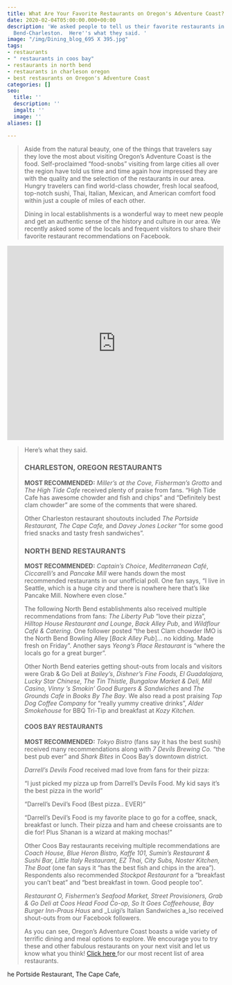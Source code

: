 ```yaml
---
title: What Are Your Favorite Restaurants on Oregon's Adventure Coast?
date: 2020-02-04T05:00:00.000+00:00
description: 'We asked people to tell us their favorite restaurants in Coos Bay-North
  Bend-Charleston.  Here''s what they said. '
image: "/img/Dining_blog_695 X 395.jpg"
tags:
- restaurants
- " restaurants in coos bay"
- restaurants in north bend
- restaurants in charleson oregon
- best restaurants on Oregon's Adventure Coast
categories: []
seo:
  title: ''
  description: ''
  imgalt: ''
  image: ''
aliases: []

---
```

> Aside from the natural beauty, one of the things that travelers say they love the most about visiting Oregon’s Adventure Coast is the food. Self-proclaimed “food-snobs” visiting from large cities all over the region have told us time and time again how impressed they are with the quality and the selection of the restaurants in our area. Hungry travelers can find world-class chowder, fresh local seafood, top-notch sushi, Thai, Italian, Mexican, and American comfort food within just a couple of miles of each other.
>
> Dining in local establishments is a wonderful way to meet new people and get an authentic sense of the history and culture in our area. We recently asked some of the locals and frequent visitors to share their favorite restaurant recommendations on Facebook.

<iframe src="https://www.facebook.com/plugins/post.php?href=https%3A%2F%2Fwww.facebook.com%2FOregonsAdventureCoast%2Fposts%2F10157893649951692%3A0&width=500" width="500" height="449" style="border:none;overflow:hidden" scrolling="no" frameborder="0" allowTransparency="true" allow="encrypted-media"></iframe>

> Here’s what they said.
>
> ### CHARLESTON, OREGON RESTAURANTS
>
> **MOST RECOMMENDED:** _Miller’s at the Cove, Fisherman’s Grotto_ and _The High Tide Cafe_ received plenty of praise from fans. “High Tide Cafe has awesome chowder and fish and chips” and “Definitely best clam chowder” are some of the comments that were shared.
>
> Other Charleston restaurant shoutouts included _The Portside Restaurant, The Cape Cafe,_ and _Davey Jones Locker_  “for some good fried snacks and tasty fresh sandwiches”.
>
> ### NORTH BEND RESTAURANTS
>
> **MOST RECOMMENDED:** _Captain’s Choice_, _Mediterranean Café_, _Ciccarelli’s_ and _Pancake Mill_ were hands down the most recommended restaurants in our unofficial poll. One fan says, “I live in Seattle, which is a huge city and there is nowhere here that’s like Pancake Mill. Nowhere even close.”
>
> The following North Bend establishments also received multiple recommendations from fans: _The Liberty Pub_ “love their pizza”, _Hilltop House Restaurant and Lounge_, _Back Alley Pub_, and _Wildflour Café & Catering_. One follower posted “the best Clam chowder IMO is the North Bend Bowling Alley \[_Back Alley Pub_\]… no kidding. Made fresh on Friday”. Another says _Yeong’s Place Restaurant_ is “where the locals go for a great burger”.
>
> Other North Bend eateries getting shout-outs from locals and visitors were Grab & Go Deli at _Bailey’s_, _Dishner’s Fine Foods, El Guadalajara, Lucky Star Chinese, The Tin Thistle, Bungalow Market & Deli, Mill Casino, Vinny ’s Smokin’ Good Burgers & Sandwiches_ and _The Grounds Cafe_ in _Books By The Bay_. We also read a post praising _Top Dog Coffee Company_ for “really yummy creative drinks”, _Alder Smokehouse_ for BBQ Tri-Tip and breakfast at _Kozy Kitchen._
>
> #### COOS BAY RESTAURANTS
>
> **MOST RECOMMENDED:** _Tokyo Bistro_ (fans say it has the best sushi) received many recommendations along with _7 Devils Brewing Co._ “the best pub ever” and _Shark Bites_ in Coos Bay’s downtown district.
>
> _Darrell’s Devils Food_ received mad love from fans for their pizza:
>
> “I just picked my pizza up from Darrell’s Devils Food. My kid says it’s the best pizza in the world”
>
> “Darrell’s Devil’s Food (Best pizza.. EVER)”
>
> “Darrell’s Devil’s Food is my favorite place to go for a coffee, snack, breakfast or lunch. Their pizza and ham and cheese croissants are to die for! Plus Shanan is a wizard at making mochas!”
>
> Other Coos Bay restaurants receiving multiple recommendations are _Coach House, Blue Heron Bistro, Kaffe 101, Sumin’s Restaurant & Sushi Bar, Little Italy Restaurant, EZ Thai, City Subs, Noster Kitchen, The Boat_ (one fan says it “has the best fish and chips in the area”). Respondents also recommended _Stockpot Restaurant_ for a “breakfast you can’t beat” and “best breakfast in town. Good people too”.
>
> _Restaurant O, Fishermen’s Seafood Market, Street Provisioners, Grab & Go Deli at Coos Head Food Co-op, So It Goes Coffeehouse, Bay Burger Inn-Praus Haus_ and _Luigi’s Italian Sandwiches a_lso received shout-outs from our Facebook followers.
>
> As you can see, Oregon’s Adventure Coast boasts a wide variety of terrific dining and meal options to explore. We encourage you to try these and other fabulous restaurants on your next visit and let us know what you think! [Click here ](https://www.oregonsadventurecoast.com/dining/)for our most recent list of area restaurants.

he Portside Restaurant, The Cape Cafe,
